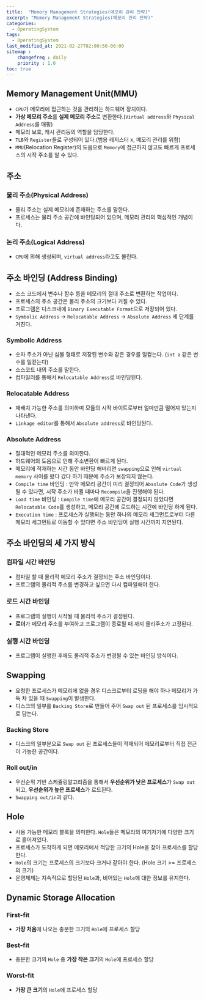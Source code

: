 ```yaml
---
title:  "Memory Management Strategies(메모리 관리 전략)"
excerpt: "Memory Management Strategies(메모리 관리 전략)"
categories:
  - OperatingSystem
tags:
  - OperatingSystem
last_modified_at: 2021-02-27T02:00:50-00:00
sitemap :
    changefreq : daily
    priority : 1.0
toc: true
---
```


## Memory Management Unit(MMU)
- `CPU`가 메모리에 접근하는 것을 관리하는 하드웨어 장치이다.
- **가상 메모리 주소**를 **실제 메모리 주소**로 변환한다.(`Virtual address`와 `Physical Address`를 매핑)
- 메모리 보호, 캐시 관리등의 역할을 담당한다.
- `TLB`와 `Register`들로 구성되어 있다.(범용 레지스터 x, 메모리 관리를 위함)
- `MMU`(Relocation Register)의 도움으로 `Memory`에 접근하지 않고도 빠르게 프로세스의 시작 주소를 알 수 있다.

## 주소
### 물리 주소(Physical Address)
- 물리 주소는 실제 메모리에 존재하는 주소를 말한다.
- 프로세스는 물리 주소 공간에 바인딩되어 있으며, 메모리 관리의 핵심적인 개념이다.

### 논리 주소(Logical Address)
- `CPU`에 의해 생성되며, `virtual address`라고도 불린다.

## 주소 바인딩 (Address Binding)
- 소스 코드에서 변수나 함수 등을 메모리의 절대 주소로 변환하는 작업이다.
- 프로세스의 주소 공간은 물리 주소의 크기보다 커질 수 있다.
- 프로그램은 디스크내에 `Binary Executable Format`으로 저장되어 있다.
- `Symbolic Address` -> `Relocatable Address` -> `Absolute Address` 세 단계를 거친다.

### Symbolic Address
- 숫자 주소가 아닌 심볼 형태로 저장된 변수와 같은 경우를 일컫는다. (`int a` 같은 변수를 일컫는다)
- 소스코드 내의 주소를 말한다.
- 컴파일러를 통해서 `Relocatable Address`로 바인딩된다.

### Relocatable Address
- 재배치 가능한 주소를 의미하며 모듈의 시작 바이트로부터 얼마만큼 떨어져 있는지 나타낸다.
- `Linkage editor`를 통해서 `Absolute address`로 바인딩된다.

### Absolute Address
- 절대적인 메모리 주소를 의미한다.
- 하드웨어의 도움으로 인해 주소변환이 빠르게 된다.
- 메모리에 적재하는 시간 동안 바인딩 해버리면 `swapping`으로 인해 `virtual memory` 사이를 왔다 갔다 하기 때문에 주소가 보장되지 않는다.
- `Compile time` 바인딩 : 만약 메모리 공간이 미리 결정되어 `Absolute Code`가 생성될 수 있다면, 시작 주소가 바뀔 때마다 `Recompile`을 진행해야 된다.
- `Load time` 바인딩 : `Compile time`에 메모리 공간이 결정되지 않았다면 `Relocatable Code`를 생성하고, 메모리 공간에 로드하는 시간에 바인딩 하게 된다.
- `Execution time` : 프로세스가 실행되는 동안 하나의 메모리 세그먼트로부터 다른 메모리 세그먼트로 이동할 수 있다면 주소 바인딩이 실행 시간까지 지연된다.

## 주소 바인딩의 세 가지 방식
### 컴파일 시간 바인딩
- 컴파일 할 때 물리적 메모리 주소가 결정되는 주소 바인딩이다.
- 프로그램의 물리적 주소를 변경하고 싶으면 다시 컴파일해야 한다.

### 로드 시간 바인딩
- 프로그램의 실행이 시작될 때 물리적 주소가 결정된다.
- **로더**가 메모리 주소를 부여하고 프로그램이 종료될 때 까지 물리주소가 고정된다.

### 실행 시간 바인딩
- 프로그램이 실행한 후에도 물리적 주소가 변경될 수 있는 바인딩 방식이다.

## Swapping
- 요청한 프로세스가 메모리에 없을 경우 디스크로부터 로딩을 해야 하나 메모리가 가득 차 있을 때 `Swapping`이 발생한다.
- 디스크의 일부를 `Backing Store`로 만들어 주어 `Swap out` 된 프로세스를 임시적으로 담는다.

### Backing Store
- 디스크의 일부분으로 `Swap out` 된 프로세스들이 적재되어 메모리로부터 직접 전근이 가능한 공간이다.

### Roll out/in
- 우선순위 기반 스케쥴링알고리즘을 통해서 **우선순위가 낮은 프로세스**가 `Swap out` 되고, **우선순위가 높은 프로세스**가 로드된다.
- `Swapping out/in`과 같다.

## Hole
- 사용 가능한 메모리 블록을 의미한다. `Hole`들은 메모리의 여기저기에 다양한 크기로 흩어져있다.
- 프로세스가 도착하게 되면 메모리에서 적당한 크기의 Hole을 찾아 프로세스를 할당한다.
- `Hole`의 크기는 프로세스의 크기보다 크거나 같아야 한다. (Hole 크기 >= 프로세스의 크기)
- 운영체제는 지속적으로 할당된 `Hole`과, 비어있는 `Hole`에 대한 정보를 유지한다.

## Dynamic Storage Allocation
### First-fit
- **가장 처음**에 나오는 충분한 크기의 `Hole`에 프로세스 할당

### Best-fit
- 충분한 크기의 `Hole` 중 **가장 작은 크기**의 `Hole`에 프로세스 할당

### Worst-fit
- **가장 큰 크기**의 `Hole`에 프로세스 할당